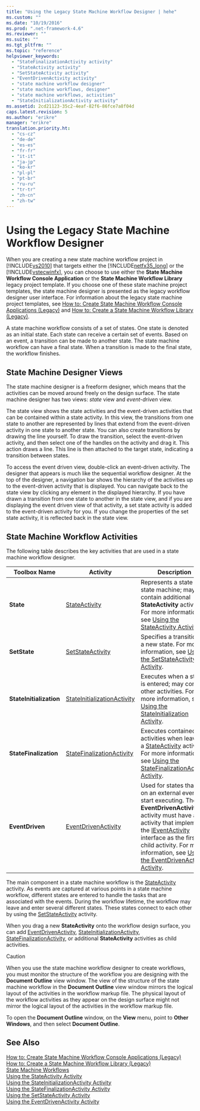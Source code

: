 ```yaml
---
title: "Using the Legacy State Machine Workflow Designer | hehe"
ms.custom: ""
ms.date: "10/19/2016"
ms.prod: ".net-framework-4.6"
ms.reviewer: ""
ms.suite: ""
ms.tgt_pltfrm: ""
ms.topic: "reference"
helpviewer_keywords: 
  - "StateFinalizationActivity activity"
  - "StateActivity activity"
  - "SetStateActivity activity"
  - "EventDrivenActivity activity"
  - "state machine workflow designer"
  - "state machine workflows, designer"
  - "state machine workflows, activities"
  - "StateInitializationActivity activity"
ms.assetid: 2cd21123-35c2-4eaf-82f6-86fce7a8f04d
caps.latest.revision: 5
ms.author: "erikre"
manager: "erikre"
translation.priority.ht: 
  - "cs-cz"
  - "de-de"
  - "es-es"
  - "fr-fr"
  - "it-it"
  - "ja-jp"
  - "ko-kr"
  - "pl-pl"
  - "pt-br"
  - "ru-ru"
  - "tr-tr"
  - "zh-cn"
  - "zh-tw"
---
```

# Using the Legacy State Machine Workflow Designer
When you are creating a new state machine workflow project in [!INCLUDE[vs2010](../code-quality/includes/vs2010_md.md)] that targets either the [!INCLUDE[netfx35_long](../workflow-designer/includes/netfx35_long_md.md)] or the [!INCLUDE[vstecwinfx](../workflow-designer/includes/vstecwinfx_md.md)], you can choose to use either the **State Machine Workflow Console Application** or the **State Machine Workflow Library** legacy project template. If you choose one of these state machine project templates, the state machine designer is presented as the legacy workflow designer user interface. For information about the legacy state machine project templates, see [How to: Create State Machine Workflow Console Applications (Legacy)](../workflow-designer/how-to--create-state-machine-workflow-console-applications--legacy-.md) and [How to: Create a State Machine Workflow Library (Legacy)](../workflow-designer/how-to--create-a-state-machine-workflow-library--legacy-.md).  
  
 A state machine workflow consists of a set of states. One state is denoted as an initial state. Each state can receive a certain set of events. Based on an event, a transition can be made to another state. The state machine workflow can have a final state. When a transition is made to the final state, the workflow finishes.  
  
## State Machine Designer Views  
 The state machine designer is a freeform designer, which means that the activities can be moved around freely on the design surface. The state machine designer has two views: *state* view and *event-driven* view.  
  
 The state view shows the state activities and the event-driven activities that can be contained within a state activity. In this view, the transitions from one state to another are represented by lines that extend from the event-driven activity in one state to another state. You can also create transitions by drawing the line yourself. To draw the transition, select the event-driven activity, and then select one of the handles on the activity and drag it. This action draws a line. This line is then attached to the target state, indicating a transition between states.  
  
 To access the event driven view, double-click an event-driven activity. The designer that appears is much like the sequential workflow designer. At the top of the designer, a navigation bar shows the hierarchy of the activities up to the event-driven activity that is displayed. You can navigate back to the state view by clicking any element in the displayed hierarchy. If you have drawn a transition from one state to another in the state view, and if you are displaying the event driven view of that activity, a set state activity is added to the event-driven activity for you. If you change the properties of the set state activity, it is reflected back in the state view.  
  
## State Machine Workflow Activities  
 The following table describes the key activities that are used in a state machine workflow designer.  
  
|Toolbox Name|Activity|Description|  
|------------------|--------------|-----------------|  
|**State**|[StateActivity](http://go.microsoft.com/fwlink?LinkID=65042)|Represents a state in a state machine; may contain additional **StateActivity** activities. For more information, see [Using the StateActivity Activity](http://go.microsoft.com/fwlink?LinkID=65083).|  
|**SetState**|[SetStateActivity](http://go.microsoft.com/fwlink?LinkID=65041)|Specifies a transition to a new state. For more information, see [Using the SetStateActivity Activity](http://go.microsoft.com/fwlink?LinkID=65082).|  
|**StateInitialization**|[StateInitializationActivity](http://go.microsoft.com/fwlink?LinkID=65044)|Executes when a state is entered; may contain other activities. For more information, see [Using the StateInitialization Activity](http://go.microsoft.com/fwlink?LinkID=65006).|  
|**StateFinalization**|[StateFinalizationActivity](http://go.microsoft.com/fwlink?LinkID=65043)|Executes contained activities when leaving a [StateActivity](http://go.microsoft.com/fwlink?LinkID=65042) activity. For more information, see [Using the StateFinalizationActivity Activity](http://go.microsoft.com/fwlink?LinkID=65008).|  
|**EventDriven**|[EventDrivenActivity](http://go.microsoft.com/fwlink?LinkID=65029)|Used for states that rely on an external event to start executing. The **EventDrivenActivity** activity must have an activity that implements the [IEventActivity](http://go.microsoft.com/fwlink?LinkID=65032) interface as the first child activity. For more information, see [Using the EventDrivenActivity Activity](http://go.microsoft.com/fwlink?LinkID=65068).|  
  
 The main component in a state machine workflow is the [StateActivity](http://go.microsoft.com/fwlink?LinkID=65042) activity. As events are captured at various points in a state machine workflow, different states are entered to handle the tasks that are associated with the events. During the workflow lifetime, the workflow may leave and enter several different states. These states connect to each other by using the [SetStateActivity](http://go.microsoft.com/fwlink?LinkID=65041) activity.  
  
 When you drag a new **StateActivity** onto the workflow design surface, you can add [EventDrivenActivity](http://go.microsoft.com/fwlink?LinkID=65029), [StateInitializationActivity](http://go.microsoft.com/fwlink?LinkID=65044), [StateFinalizationActivity](http://go.microsoft.com/fwlink?LinkID=65043), or additional **StateActivity** activities as child activities.  
  
> [!CAUTION]
>  When you use the state machine workflow designer to create workflows, you must monitor the structure of the workflow you are designing with the **Document Outline** view window. The view of the structure of the state machine workflow in the **Document Outline** view window mirrors the logical layout of the activities in the workflow markup file. The physical layout of the workflow activities as they appear on the design surface might not mirror the logical layout of the activities in the workflow markup file.  
>   
>  To open the **Document Outline** window, on the **View** menu, point to **Other Windows**, and then select **Document Outline**.  
  
## See Also  
 [How to: Create State Machine Workflow Console Applications (Legacy)](../workflow-designer/how-to--create-state-machine-workflow-console-applications--legacy-.md)   
 [How to: Create a State Machine Workflow Library (Legacy)](../workflow-designer/how-to--create-a-state-machine-workflow-library--legacy-.md)   
 [State Machine Workflows](http://go.microsoft.com/fwlink?LinkID=65016)   
 [Using the StateActivity Activity](http://go.microsoft.com/fwlink?LinkID=65083)   
 [Using the StateInitializationActivity Activity](http://go.microsoft.com/fwlink?LinkID=65006)   
 [Using the StateFinalizationActivity Activity](http://go.microsoft.com/fwlink?LinkID=65008)   
 [Using the SetStateActivity Activity](http://go.microsoft.com/fwlink?LinkID=65082)   
 [Using the EventDrivenActivity Activity](http://go.microsoft.com/fwlink?LinkID=65068)